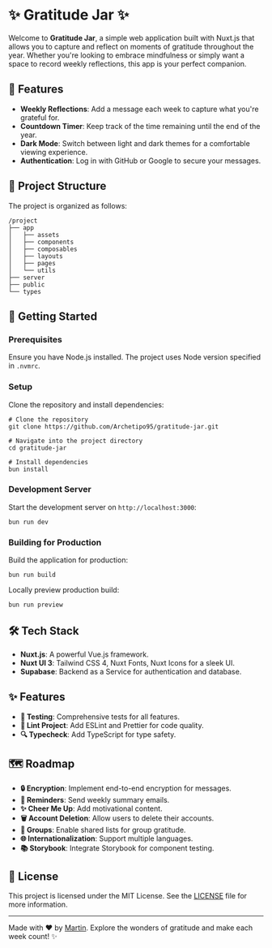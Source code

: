 # ✨ Gratitude Jar ✨

Welcome to **Gratitude Jar**, a simple web application built with Nuxt.js that allows you to capture and reflect on moments of gratitude throughout the year. Whether you're looking to embrace mindfulness or simply want a space to record weekly reflections, this app is your perfect companion.

## 🌟 Features

- **Weekly Reflections**: Add a message each week to capture what you're grateful for.
- **Countdown Timer**: Keep track of the time remaining until the end of the year.
- **Dark Mode**: Switch between light and dark themes for a comfortable viewing experience.
- **Authentication**: Log in with GitHub or Google to secure your messages.

## 📂 Project Structure

The project is organized as follows:

```
/project
├── app
│   ├── assets
│   ├── components
│   ├── composables
│   ├── layouts
│   ├── pages
│   └── utils
├── server
├── public
└── types
```

## 🚀 Getting Started

### Prerequisites

Ensure you have Node.js installed. The project uses Node version specified in `.nvmrc`.

### Setup

Clone the repository and install dependencies:

```
# Clone the repository
git clone https://github.com/Archetipo95/gratitude-jar.git

# Navigate into the project directory
cd gratitude-jar

# Install dependencies
bun install
```

### Development Server

Start the development server on `http://localhost:3000`:

```
bun run dev
```

### Building for Production

Build the application for production:

```
bun run build
```

Locally preview production build:

```
bun run preview
```

## 🛠️ Tech Stack

- **Nuxt.js**: A powerful Vue.js framework.
- **Nuxt UI 3**: Tailwind CSS 4, Nuxt Fonts, Nuxt Icons for a sleek UI.
- **Supabase**: Backend as a Service for authentication and database.

## ✨ Features

- **🧪 Testing**: Comprehensive tests for all features.
- **🧹 Lint Project**: Add ESLint and Prettier for code quality.
- **🔍 Typecheck**: Add TypeScript for type safety.

## 🗺️ Roadmap

- **🔒 Encryption**: Implement end-to-end encryption for messages.
- **📧 Reminders**: Send weekly summary emails.
- **✨ Cheer Me Up**: Add motivational content.
- **🗑️ Account Deletion**: Allow users to delete their accounts.
- **👥 Groups**: Enable shared lists for group gratitude.
- **🌐 Internationalization**: Support multiple languages.
- **📚 Storybook**: Integrate Storybook for component testing.

## 📜 License

This project is licensed under the MIT License. See the [LICENSE](LICENSE) file for more information.

---

Made with ❤️ by [Martin](https://github.com/Archetipo95). Explore the wonders of gratitude and make each week count! ✨
